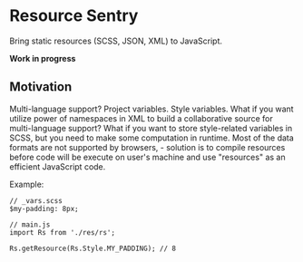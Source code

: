 # Resource Sentry

Bring static resources (SCSS, JSON, XML) to JavaScript.

**Work in progress**

## Motivation

Multi-language support? Project variables. Style variables. What if you want utilize power of namespaces in XML to build a collaborative source for multi-language support? What if you want to store style-related variables in SCSS, but you need to make some computation in runtime. Most of the data formats are not supported by browsers, - solution is to compile resources before code will be execute on user's machine and use "resources" as an efficient JavaScript code.

Example:

```
// _vars.scss
$my-padding: 8px;

// main.js
import Rs from './res/rs';

Rs.getResource(Rs.Style.MY_PADDING); // 8
```
